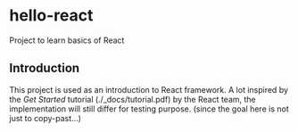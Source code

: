 # hello-react
Project to learn basics of React

## Introduction

This project is used as an introduction to React framework. A lot inspired by the *Get Started* tutorial (./_docs/tutorial.pdf) by the React team, 
the implementation will still differ for testing purpose. (since the goal here is not just to copy-past...)